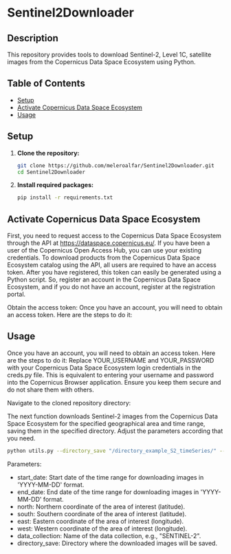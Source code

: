 # Sentinel2Downloader

## Description

This repository provides tools to download Sentinel-2, Level 1C, satellite images from the Copernicus Data Space Ecosystem using Python.

## Table of Contents

- [Setup](#setup)
- [Activate Copernicus Data Space Ecosystem](#activate-copernicus-data-space-ecosystem)
- [Usage](#usage)

## Setup

1. **Clone the repository:**
   ```sh
   git clone https://github.com/meleroalfar/Sentinel2Downloader.git
   cd Sentinel2Downloader
2. **Install required packages:**
   ```sh
   pip install -r requirements.txt

## Activate Copernicus Data Space Ecosystem



First, you need to request access to the Copernicus Data Space Ecosystem through the API at https://dataspace.copernicus.eu/. If you have been a user of the Copernicus Open Access Hub, you can use your existing credentials. To download products from the Copernicus Data Space Ecosystem catalog using the API, all users are required to have an access token. After you have registered, this token can easily be generated using a Python script. So, register an account in the Copernicus Data Space Ecosystem, and if you do not have an account, register at the registration portal.

Obtain the access token:
Once you have an account, you will need to obtain an access token. Here are the steps to do it:
## Usage
Once you have an account, you will need to obtain an access token. Here are the steps to do it:
Replace YOUR_USERNAME and YOUR_PASSWORD with your Copernicus Data Space Ecosystem login credentials in the creds.py file. This is equivalent to entering your username and password into the Copernicus Browser application. Ensure you keep them secure and do not share them with others.

Navigate to the cloned repository directory:

The next function downloads Sentinel-2 images from the Copernicus Data Space Ecosystem for the specified geographical area and time range, saving them in the specified directory. Adjust the parameters according that you need.

   ```sh
   python utils.py --directory_save "/directory_example_S2_timeSeries/" --start_date "2023-08-01" --end_date "2023-08-02" --data_collection "SENTINEL-2" --north -34.81 --south -34.82 --east -57.8900 --west -57.8961
   ```
Parameters:

   - start_date: Start date of the time range for downloading images in 'YYYY-MM-DD' format.
   - end_date: End date of the time range for downloading images in 'YYYY-MM-DD' format.
   - north: Northern coordinate of the area of interest (latitude).
   - south: Southern coordinate of the area of interest (latitude).
   - east: Eastern coordinate of the area of interest (longitude).
   - west: Western coordinate of the area of interest (longitude).
   - data_collection: Name of the data collection, e.g., "SENTINEL-2".
   - directory_save: Directory where the downloaded images will be saved.

